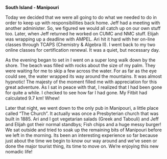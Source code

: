 **South Island - Manipouri**

Today we decided that we were all going to do what we needed to do in order to keep up
with responsibilities back home. Jeff had a meeting with another administer. So, we figured
we would all catch up on our own stuff too. Later, when Jeff returned he worked on CUMC
and NMC stuff. Elijah was wrapping up a deadline with AMPEL. Ari hit it hard with her on-line
classes through TCAPS (Chemistry & Algebra II). I went back to my two online classes for
certification renewal. It was a quiet, but necessary day.

As the evening began to set in I went on a super long walk down by the shore. The beach
was filled with rocks about the size of my palm. They were waiting for me to skip a few across
the water. For as far as the eye could see, the water wrapped its way around the mountains.
It was almost hypnotic! The majesty of the moment filled me with appreciation for this great
adventure. As I sat in peace with that, I realized that I had been gone for quite a while. I
checked to see how far I had gone. My Fitbit had calculated 9.7 km! Whew!

Later that night, we went down to the only pub in Manipouri, a little place called “The Church”.
It actually was once a Presbyterian church that was built in 1885. Ari and I got vegetarian
salads (Greek and Tabouli) and Jeff and Elijah got their normal standbys; Fish chips and a huge
messy burger! We sat outside and tried to soak up the remaining bits of Manipouri before we
left in the morning. Its been an interesting experience so far because just about the time we
begin to know our way around and we’ve seen or done the major tourist thing, its time to
move on. We’re enjoying this new nomadic life!